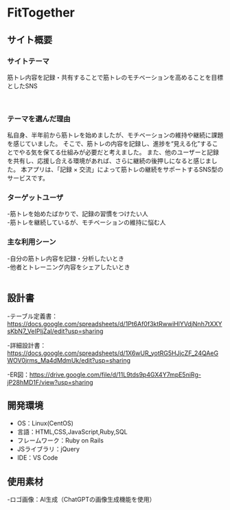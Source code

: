 # FitTogether

## サイト概要
### サイトテーマ
筋トレ内容を記録・共有することで筋トレのモチベーションを高めることを目標としたSNS

​
### テーマを選んだ理由
私自身、半年前から筋トレを始めましたが、モチベーションの維持や継続に課題を感じていました。
そこで、筋トレの内容を記録し、進捗を“見える化”することでやる気を保てる仕組みが必要だと考えました。
また、他のユーザーと記録を共有し、応援し合える環境があれば、さらに継続の後押しになると感じました。
本アプリは、「記録 × 交流」によって筋トレの継続をサポートするSNS型のサービスです。
​
### ターゲットユーザ
-筋トレを始めたばかりで、記録の習慣をつけたい人  
-筋トレを継続しているが、モチベーションの維持に悩む人 
​
### 主な利用シーン
-自分の筋トレ内容を記録・分析したいとき  
-他者とトレーニング内容をシェアしたいとき  
​
## 設計書
-テーブル定義書：https://docs.google.com/spreadsheets/d/1Pt6Af0f3ktRwwiHlYVdjNnh7tXXYsKbN7_VeIPIjZaI/edit?usp=sharing

-詳細設計書：https://docs.google.com/spreadsheets/d/1X6wUR_yotRG5HJjcZF_24QAeGWOV0jrms_Ma4dMdmUk/edit?usp=sharing

-ER図：https://drive.google.com/file/d/11L9tds9p4GX4Y7mpE5niRg-jP28hMD1F/view?usp=sharing
​
## 開発環境
- OS：Linux(CentOS)
- 言語：HTML,CSS,JavaScript,Ruby,SQL
- フレームワーク：Ruby on Rails
- JSライブラリ：jQuery
- IDE：VS Code
​
## 使用素材
-ロゴ画像：AI生成（ChatGPTの画像生成機能を使用）

